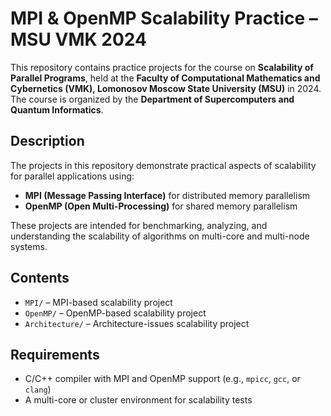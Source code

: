 # MPI & OpenMP Scalability Practice – MSU VMK 2024

This repository contains practice projects for the course on **Scalability of Parallel Programs**, held at the **Faculty of Computational Mathematics and Cybernetics (VMK), Lomonosov Moscow State University (MSU)** in 2024. The course is organized by the **Department of Supercomputers and Quantum Informatics**.

## Description

The projects in this repository demonstrate practical aspects of scalability for parallel applications using:

- **MPI (Message Passing Interface)** for distributed memory parallelism
- **OpenMP (Open Multi-Processing)** for shared memory parallelism

These projects are intended for benchmarking, analyzing, and understanding the scalability of algorithms on multi-core and multi-node systems.

## Contents

- `MPI/` – MPI-based scalability project
- `OpenMP/` – OpenMP-based scalability project   
- `Architecture/` – Architecture-issues scalability project  

## Requirements

- C/C++ compiler with MPI and OpenMP support (e.g., `mpicc`, `gcc`, or `clang`)
- A multi-core or cluster environment for scalability tests
